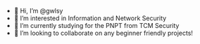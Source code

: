 - 👋 Hi, I’m @gwlsy
- 👀 I’m interested in Information and Network Security
- 🌱 I’m currently studying for the PNPT from TCM Security
- 💞️ I’m looking to collaborate on any beginner friendly projects!

<!---
gwlsy/gwlsy is a ✨ special ✨ repository because its `README.md` (this file) appears on your GitHub profile.
You can click the Preview link to take a look at your changes.
--->
